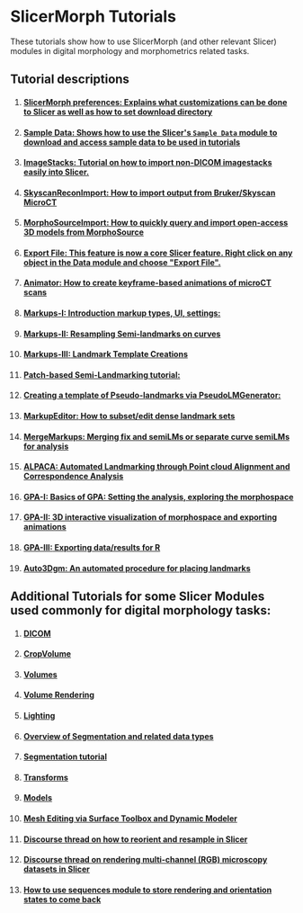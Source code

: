 # SlicerMorph Tutorials
These tutorials show how to use SlicerMorph (and other relevant Slicer) modules in digital morphology and morphometrics related tasks.

## Tutorial descriptions

1. #### [**SlicerMorph preferences:** Explains what customizations can be done to Slicer as well as how to set download directory](https://github.com/SlicerMorph/Tutorials/tree/main/MorphPrefs)
2. #### [**Sample Data:** Shows how to use the Slicer's `Sample Data` module to download and access sample data to be used in tutorials](https://github.com/SlicerMorph/Tutorials/tree/main/SampleData)
3. #### [**ImageStacks:** Tutorial on how to import non-DICOM imagestacks easily into Slicer.](https://github.com/SlicerMorph/Tutorials/tree/main/ImageStacks)
4. #### [**SkyscanReconImport:** How to import output from Bruker/Skyscan MicroCT](https://github.com/SlicerMorph/Tutorials/tree/main/SkyscanReconImport)
5. #### [**MorphoSourceImport**: How to quickly query and import open-access 3D models from MorphoSource](https://github.com/SlicerMorph/Tutorials/tree/main/MorphoSourceImport)
6. #### [**Export File:** This feature is now a core Slicer feature. Right click on any object in the Data module and choose "Export File".](https://discourse.slicer.org/t/multiple-node-export-now-supported/21681)   
7. #### [**Animator:** How to create keyframe-based animations of microCT scans](https://github.com/SlicerMorph/Tutorials/tree/main/Animator)

8. #### [**Markups-I:** Introduction markup types, UI, settings:](https://github.com/SlicerMorph/Tutorials/tree/main/Markups_1)
9. #### [**Markups-II:** Resampling Semi-landmarks on curves](https://github.com/SlicerMorph/Tutorials/tree/main/Markups_2)
10. #### [**Markups-III:** Landmark Template Creations](https://github.com/SlicerMorph/Tutorials/tree/main/Markups_3) 
11. #### [**Patch-based Semi-Landmarking tutorial:**](https://github.com/SlicerMorph/Tutorials/tree/main/CreateSemiLMPatches)
12. #### [**Creating a template of Pseudo-landmarks via PseudoLMGenerator:**](https://github.com/SlicerMorph/Tutorials/tree/main/PseudoLMGenerator)
13. #### [**MarkupEditor:** How to subset/edit dense landmark sets](https://github.com/SlicerMorph/Tutorials/tree/main/MarkupsEditor)
14. #### [**MergeMarkups:** Merging fix and semiLMs or separate curve semiLMs for analysis](https://github.com/SlicerMorph/Tutorials/tree/main/MergeMarkups)
15. #### [**ALPACA:** Automated Landmarking through Point cloud Alignment and Correspondence Analysis](https://github.com/SlicerMorph/Tutorials/tree/main/ALPACA)
16. #### [**GPA-I:** Basics of GPA: Setting the analysis, exploring the morphospace](https://github.com/SlicerMorph/Tutorials/tree/main/GPA_1)
17. #### [**GPA-II:** 3D interactive visualization of morphospace and exporting animations](https://github.com/SlicerMorph/Tutorials/tree/main/GPA_2)
18. #### [**GPA-III:** Exporting data/results for R](https://github.com/SlicerMorph/Tutorials/tree/main/GPA_3#readme)
19. #### [**Auto3Dgm:** An automated procedure for placing landmarks](https://toothandclaw.github.io/how-to-use/)


## Additional Tutorials for some Slicer Modules used commonly for digital morphology tasks:
1. #### [DICOM](https://github.com/SlicerMorph/Spr_2021/blob/main/Day_1/DICOM/DICOM.md)
2. #### [CropVolume](https://github.com/SlicerMorph/Spr_2021/blob/main/Day_1/CropVolume/CropVolume_and_Volumes.md#crop-volume)
3. #### [Volumes](https://github.com/SlicerMorph/Spr_2021/blob/main/Day_1/CropVolume/CropVolume_and_Volumes.md#volumes)
4. #### [Volume Rendering](https://github.com/SlicerMorph/Spr_2021/blob/main/Day_2/VolumeRendering/VolumeRendering.md)
5. #### [Lighting](https://github.com/SlicerMorph/Spr_2021/blob/main/Day_2/Lighting/Lights.md)
6. #### [Overview of Segmentation and related data types](https://github.com/SlicerMorph/Spr_2021/blob/main/Day_2/Segmentation/Segmentation.md)
7. #### [Segmentation tutorial](https://github.com/SlicerMorph/Tutorials/blob/main/Segmentation/Segmentation.md)
8. #### [Transforms](https://github.com/SlicerMorph/Spr_2021/blob/main/Day_1/Transforms/Transforms.md)
9. #### [Models](https://github.com/SlicerMorph/Spr_2021/blob/main/Day_1/Models/Models.md)
10. #### [Mesh Editing via Surface Toolbox and Dynamic Modeler](https://github.com/SlicerMorph/Spr_2021/blob/main/Day_2/Surface_Toolbox/Mesh_edits.md)
11. #### [Discourse thread on how to reorient and resample in Slicer](https://discourse.slicer.org/t/how-to-properly-use-the-segment-editor-with-transformed-volumes/21861/11?u=muratmaga)
12. #### [Discourse thread on rendering multi-channel (RGB) microscopy datasets in Slicer](https://discourse.slicer.org/t/best-data-import-practices-for-microscopy/22056/4?u=muratmaga)
13. #### [How to use sequences module to store rendering and orientation states to come back](https://discourse.slicer.org/t/new-feature-basic-support-for-physically-based-rendering-pbr/21725/17)
